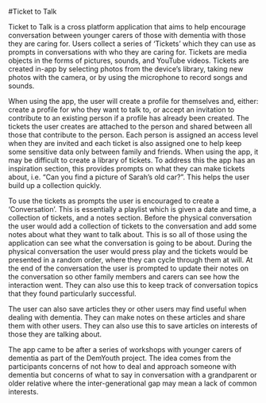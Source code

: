 #Ticket to Talk

Ticket to Talk is a cross platform application that aims to help encourage conversation between younger carers of those with dementia with those they are caring for. 
Users collect a series of ‘Tickets’ which they can use as prompts in conversations with who they are caring for. 
Tickets are media objects in the forms of pictures, sounds, and YouTube videos. 
Tickets are created in-app by selecting photos from the device’s library, taking new photos with the camera, or by using the microphone to record songs and sounds.

When using the app, the user will create a profile for themselves and, either: create a profile for who they want to talk to, or accept an invitation to contribute to an existing person if a profile has already been created. 
The tickets the user creates are attached to the person and shared between all those that contribute to the person. 
Each person is assigned an access level when they are invited and each ticket is also assigned one to help keep some sensitive data only between family and friends. 
When using the app, it may be difficult to create a library of tickets. 
To address this the app has an inspiration section, this provides prompts on what they can make tickets about, i.e. “Can you find a picture of Sarah’s old car?”. 
This helps the user build up a collection quickly.

To use the tickets as prompts the user is encouraged to create a ‘Conversation’. 
This is essentially a playlist which is given a date and time, a collection of tickets, and a notes section. 
Before the physical conversation the user would add a collection of tickets to the conversation and add some notes about what they want to talk about. 
This is so all of those using the application can see what the conversation is going to be about. 
During the physical conversation the user would press play and the tickets would be presented in a random order, where they can cycle through them at will. 
At the end of the conversation the user is prompted to update their notes on the conversation so other family members and carers can see how the interaction went. 
They can also use this to keep track of conversation topics that they found particularly successful.

The user can also save articles they or other users may find useful when dealing with dementia. 
They can make notes on these articles and share them with other users. 
They can also use this to save articles on interests of those they are talking about.

The app came to be after a series of workshops with younger carers of dementia as part of the DemYouth project. 
The idea comes from the participants concerns of not how to deal and approach someone with dementia but concerns of what to say in conversation with a grandparent or older relative where the inter-generational gap may mean a lack of common interests.
